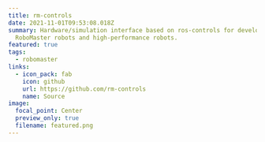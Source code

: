 ```yaml
---
title: rm-controls
date: 2021-11-01T09:53:08.018Z
summary: Hardware/simulation interface based on ros-controls for developing
  RoboMaster robots and high-performance robots.
featured: true
tags:
  - robomaster
links:
  - icon_pack: fab
    icon: github
    url: https://github.com/rm-controls
    name: Source
image:
  focal_point: Center
  preview_only: true
  filename: featured.png
---
```


